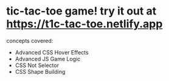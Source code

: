 # tic-tac-toe game! try it out at https://t1c-tac-toe.netlify.app
concepts covered:
- Advanced CSS Hover Effects
- Advanced JS Game Logic
- CSS Not Selector
- CSS Shape Building
